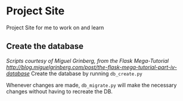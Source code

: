 Project Site
============

Project Site for me to work on and learn

## Create the database
_Scripts courtesy of Miguel Grinberg, from the Flask Mega-Tutorial http://blog.miguelgrinberg.com/post/the-flask-mega-tutorial-part-iv-database_
Create the database by running `db_create.py`

Whenever changes are made, `db_migrate.py` will
make the necessary changes without having to
recreate the DB.


